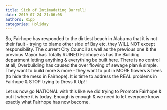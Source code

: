 ```yaml
---
title: Sick of Intimadating Burrell!
date: 2019-07-24 21:06:08
authors: Ripp
categories: Holiday
---
```


 So, Fairhope has responded to the dirtiest beach in Alabama that it is not their fault - trying to blame other side of Bay etc.  they WILL NOT except responsibility.  The current  City Council as well as the previous one &amp; the previous Mayor has Totally RUINED  Fairhope as has the Building department letting anything &amp; everything be built here.  There is no control at all,  Overbuilding has caused the over flowing of sewage plan &amp; simple.   They want to build more &amp; more - they want to put in MORE flowers &amp; trees (to hide the mess in Fairhope).      It is time to address the REAL problems in Fairhope &amp; STOP trying to Dress It Up!!

Let us now go NATIONAL with this like we did trying to Promote Fairhope &amp; put it where it is today.  Enough is enough &amp; we need to let everyone know exactly what Fairhope has now become.